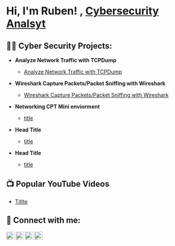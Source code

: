 <h1>Hi, I'm Ruben! , <a href="https://www.linkedin.com/in/ruben-navarrete-b56b2554/">Cybersecurity Analsyt</a>

<h2>👨‍💻 Cyber Security Projects:</h2>

- <b>Analyze Network Traffic with TCPDump </b>
  - [Analyze Network Traffic with TCPDump ](https://github.com/url)
    
- <b>Wireshark Capture Packets/Packet Sniffing with Wireshark</b>
  - [Wireshark Capture Packets/Packet Sniffing with Wireshark](https://github.com/url)
 
- <b>Networking CPT Mini enviorment</b>
  - [title](https://github.com/url)
 
- <b>Head Title</b>
  - [title](https://github.com/url)

- <b>Head Title</b>
  - [title](https://github.com/url)
    
<h2>📺 Popular YouTube Videos</h2>

- [Titlte](https://www.youtube.com/Url)

<h2> 🤳 Connect with me:</h2>

[<img align="left" alt=" | YouTube" width="22px" src="https://cdn.jsdelivr.net/npm/simple-icons@v3/icons/youtube.svg" />][youtube]
[<img align="left" alt=" | Twitter" width="22px" src="https://cdn.jsdelivr.net/npm/simple-icons@v3/icons/twitter.svg" />][twitter]
[<img align="left" alt=" | LinkedIn" width="22px" src="https://cdn.jsdelivr.net/npm/simple-icons@v3/icons/linkedin.svg" />][linkedin]
[<img align="left" alt=" | Instagram" width="22px" src="https://cdn.jsdelivr.net/npm/simple-icons@v3/icons/instagram.svg" />][instagram]

[twitter]: https://twitter.com/
[youtube]: https://www.youtube.com/c/
[instagram]: https://www.instagram.com/
[linkedin]: https://linkedin.com/in/ruben-navarrete-b56b2554/
